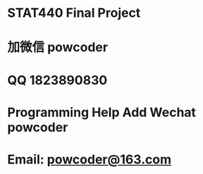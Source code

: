 # STAT440 Final Project 
# 加微信 powcoder

# QQ 1823890830

# Programming Help Add Wechat powcoder

# Email: powcoder@163.com

